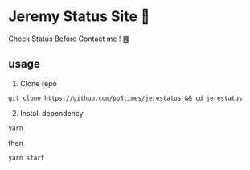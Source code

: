 # Jeremy Status Site 🥱

 Check Status Before Contact me ! ䷤

## usage

1. Clone repo

```
git clone https://github.com/pp3times/jerestatus && cd jerestatus
```

2. Install dependency

```
yarn
```

then

```
yarn start
```
